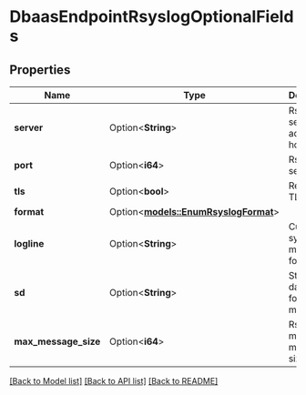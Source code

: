 # DbaasEndpointRsyslogOptionalFields

## Properties

Name | Type | Description | Notes
------------ | ------------- | ------------- | -------------
**server** | Option<**String**> | Rsyslog server IP address or hostname | [optional]
**port** | Option<**i64**> | Rsyslog server port | [optional]
**tls** | Option<**bool**> | Require TLS | [optional]
**format** | Option<[**models::EnumRsyslogFormat**](enum-rsyslog-format.md)> |  | [optional]
**logline** | Option<**String**> | Custom syslog message format | [optional]
**sd** | Option<**String**> | Structured data block for log message | [optional]
**max_message_size** | Option<**i64**> | Rsyslog max message size | [optional]

[[Back to Model list]](../README.md#documentation-for-models) [[Back to API list]](../README.md#documentation-for-api-endpoints) [[Back to README]](../README.md)


